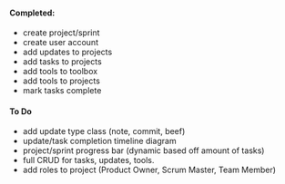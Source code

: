 #### Completed:
* create project/sprint
* create user account
* add updates to projects
* add tasks to projects
* add tools to toolbox
* add tools to projects
* mark tasks complete

#### To Do
* add update type class (note, commit, beef)
* update/task completion timeline diagram
* project/sprint progress bar (dynamic based off amount of tasks)
* full CRUD for tasks, updates, tools.
* add roles to project (Product Owner, Scrum Master, Team Member)